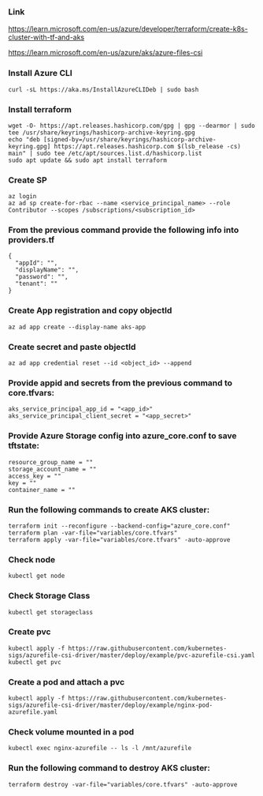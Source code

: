 ### Link
https://learn.microsoft.com/en-us/azure/developer/terraform/create-k8s-cluster-with-tf-and-aks

https://learn.microsoft.com/en-us/azure/aks/azure-files-csi

### Install Azure CLI

```
curl -sL https://aka.ms/InstallAzureCLIDeb | sudo bash
```

### Install terraform 

```
wget -O- https://apt.releases.hashicorp.com/gpg | gpg --dearmor | sudo tee /usr/share/keyrings/hashicorp-archive-keyring.gpg
echo "deb [signed-by=/usr/share/keyrings/hashicorp-archive-keyring.gpg] https://apt.releases.hashicorp.com $(lsb_release -cs) main" | sudo tee /etc/apt/sources.list.d/hashicorp.list
sudo apt update && sudo apt install terraform
```

### Create SP

```
az login
az ad sp create-for-rbac --name <service_principal_name> --role Contributor --scopes /subscriptions/<subscription_id>
```

### From the previous command provide the following info into providers.tf
```
{
  "appId": "",
  "displayName": "",
  "password": "",
  "tenant": ""
}
```

### Create App registration and copy objectId
```
az ad app create --display-name aks-app
```

### Create secret and paste objectId
```
az ad app credential reset --id <object_id> --append
```

### Provide appid and secrets from the previous command to core.tfvars:
```
aks_service_principal_app_id = "<app_id>"
aks_service_principal_client_secret = "<app_secret>"
```

### Provide Azure Storage config into azure_core.conf to save tftstate:
```
resource_group_name = ""
storage_account_name = ""
access_key = ""
key = ""
container_name = ""
```

### Run the following commands to create AKS cluster:
```
terraform init --reconfigure --backend-config="azure_core.conf"
terraform plan -var-file="variables/core.tfvars"
terraform apply -var-file="variables/core.tfvars" -auto-approve
```

### Check node
```
kubectl get node
```

### Check Storage Class
```
kubectl get storageclass
```

### Create pvc 
```
kubectl apply -f https://raw.githubusercontent.com/kubernetes-sigs/azurefile-csi-driver/master/deploy/example/pvc-azurefile-csi.yaml
kubectl get pvc
```

### Create a pod and attach a pvc
```
kubectl apply -f https://raw.githubusercontent.com/kubernetes-sigs/azurefile-csi-driver/master/deploy/example/nginx-pod-azurefile.yaml
```

### Check volume mounted in a pod
```
kubectl exec nginx-azurefile -- ls -l /mnt/azurefile
```

### Run the following command to destroy AKS cluster:
```
terraform destroy -var-file="variables/core.tfvars" -auto-approve
```

